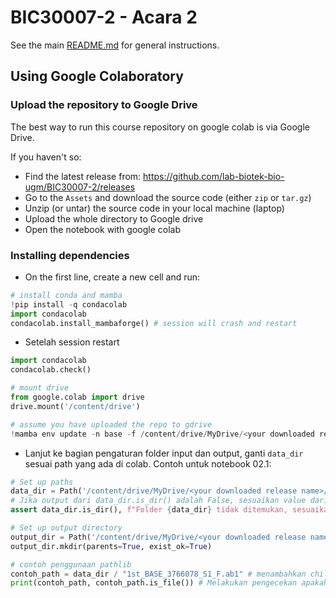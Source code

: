 # BIC30007-2 - Acara 2
See the main [README.md](../README.md) for general instructions.

## Using Google Colaboratory
### Upload the repository to Google Drive
The best way to run this course repository on google colab is via Google Drive.

If you haven't so:
- Find the latest release from: https://github.com/lab-biotek-bio-ugm/BIC30007-2/releases
- Go to the `Assets` and download the source code (either `zip` or `tar.gz`)
- Unzip (or untar) the source code in your local machine (laptop)
- Upload the whole directory to Google drive
- Open the notebook with google colab

### Installing dependencies
- On the first line, create a new cell and run:

```python
# install conda and mamba
!pip install -q condacolab
import condacolab
condacolab.install_mambaforge() # session will crash and restart
```
- Setelah session restart
```python
import condacolab
condacolab.check()

# mount drive
from google.colab import drive
drive.mount('/content/drive')

# assume you have uploaded the repo to gdrive
!mamba env update -n base -f /content/drive/MyDrive/<your downloaded release name>/acara_02/environment.yml
```

- Lanjut ke bagian pengaturan folder input dan output, ganti `data_dir` sesuai path yang ada di colab. Contoh untuk notebook 02.1:
```python
# Set up paths
data_dir = Path('/content/drive/MyDrive/<your downloaded release name>/acara_02/data')
# Jika output dari data_dir.is_dir() adalah False, sesuaikan value dari data_dir dengan lokasi yang benar
assert data_dir.is_dir(), f"Folder {data_dir} tidak ditemukan, sesuaikan value dari data_dir dengan lokasi yang benar!"

# Set up output directory
output_dir = Path('/content/drive/MyDrive/<your downloaded release name>/acara_02/results/02.1')
output_dir.mkdir(parents=True, exist_ok=True)

# contoh penggunaan pathlib
contoh_path = data_dir / "1st_BASE_3766078_S1_F.ab1" # menambahkan child dir atau file dengan notasi "/"
print(contoh_path, contoh_path.is_file()) # Melakukan pengecekan apakah path yang diberikan berupa file atau bukan
```